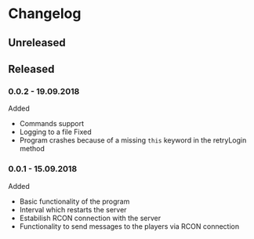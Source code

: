 # Changelog

## Unreleased


## Released

### 0.0.2 - 19.09.2018
Added
* Commands support
* Logging to a file
Fixed
* Program crashes because of a missing `this` keyword in the retryLogin method

### 0.0.1 - 15.09.2018
Added
* Basic functionality of the program
* Interval which restarts the server
* Estabilish RCON connection with the server
* Functionality to send messages to the players via RCON connection